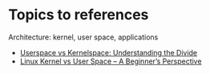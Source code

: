 # Topics to references


Architecture: kernel, user space, applications
- [Userspace vs Kernelspace: Understanding the Divide](https://blogs.oracle.com/linux/post/userspace-vs-kernelspace-understanding-the-divide)
- [Linux Kernel vs User Space – A Beginner’s Perspective](https://www.maven-silicon.com/blog/linux-kernel-vs-user-space-a-beginners-perspective/)

